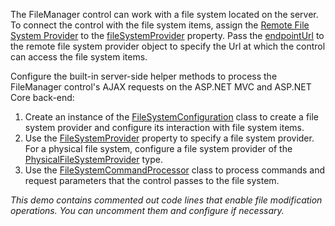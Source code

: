 The FileManager control can work with a file system located on the server. To connect the control with the file system items, assign the [Remote File System Provider](/Documentation/ApiReference/UI_Widgets/dxFileManager/File_System_Providers/Remote/) to the [fileSystemProvider](/Documentation/ApiReference/UI_Widgets/dxFileManager/Configuration/#fileSystemProvider) property. Pass the [endpointUrl](/Documentation/ApiReference/UI_Widgets/dxFileManager/File_System_Providers/Remote/Configuration/#endpointUrl) to the remote file system provider object to specify the Url at which the control can access the file system items.

Configure the built-in server-side helper methods to process the FileManager control's AJAX requests on the ASP.NET MVC and ASP.NET Core back-end:
1. Create an instance of the [FileSystemConfiguration](https://docs.devexpress.com/AspNetCore/DevExtreme.AspNet.Mvc.FileManagement.FileSystemConfiguration) class to create a file system provider and configure its interaction with file system items.
2. Use the [FileSystemProvider](https://docs.devexpress.com/AspNetCore/DevExtreme.AspNet.Mvc.FileManagement.FileSystemConfiguration.FileSystemProvider) property to specify a file system provider. For a physical file system, configure a file system provider of the [PhysicalFileSystemProvider](https://docs.devexpress.com/AspNetCore/DevExtreme.AspNet.Mvc.FileManagement.PhysicalFileSystemProvider) type.
3. Use the [FileSystemCommandProcessor](https://docs.devexpress.com/AspNetCore/DevExtreme.AspNet.Mvc.FileManagement.FileSystemCommandProcessor) class to process commands and request parameters that the control passes to the file system.

*This demo contains commented out code lines that enable file modification operations. You can uncomment them and configure if necessary.*